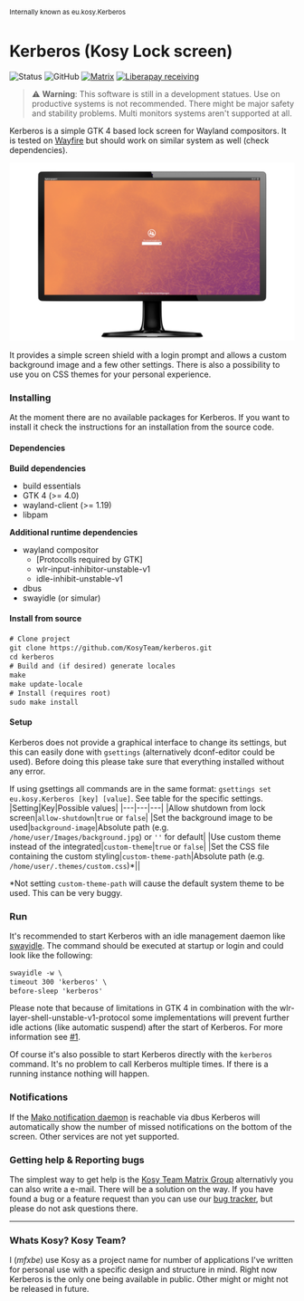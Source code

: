 <sup>Internally known as eu.kosy.Kerberos</sup>
# Kerberos (Kosy Lock screen)

![Status](https://img.shields.io/badge/⚒_status-inactive-red?style=flat-square)
![GitHub](https://img.shields.io/github/license/kosyteam/kerberos?style=flat-square&label=►license)
[![Matrix](https://img.shields.io/matrix/kosyteam:tchncs.de?logo=matrix&server_fqdn=tchncs.de&style=flat-square)](https://matrix.to/#/#kosyteam:tchncs.de)
[![Liberapay receiving](https://img.shields.io/liberapay/receives/mfxbe?logo=liberapay&style=flat-square)](https://liberapay.com/mfxbe/donate)


> :warning: **Warning**: This software is still in a development statues. Use on productive systems is not recommended. There might be major safety and stability problems. Multi monitors systems aren't supported at all.

Kerberos is a simple GTK 4 based lock screen for Wayland compositors. It is tested on [Wayfire](https://wayfire.org/) but should work on similar system as well (check dependencies).

[![Preview image with link to video](https://raw.githubusercontent.com/KosyTeam/kerberos/master/preview.png "Click to see video")](https://tube.odat.xyz/videos/watch/bae82edf-c454-4f10-9fd1-856e7fd7b3c0?autoplay=1&muted=1)

It provides a simple screen shield with a login prompt and allows a custom background image and a few other settings. There is also a possibility to use you on CSS themes for your personal experience.

### Installing
At the moment there are no available packages for Kerberos. If you want to install it check the instructions for an installation from the source code.

#### Dependencies

**Build dependencies**
* build essentials
* GTK 4 (>= 4.0)
* wayland-client (>= 1.19)
* libpam

**Additional runtime dependencies**
* wayland compositor
  * [Protocolls required by GTK]
  * wlr-input-inhibitor-unstable-v1
  * idle-inhibit-unstable-v1
* dbus
* swayidle (or simular)

#### Install from source
```
# Clone project
git clone https://github.com/KosyTeam/kerberos.git
cd kerberos
# Build and (if desired) generate locales
make
make update-locale
# Install (requires root)
sudo make install
```
#### Setup
Kerberos does not provide a graphical interface to change its settings, but this can easily done with `gsettings` (alternatively dconf-editor could be used). Before doing this please take sure that everything installed without any error.

If using gsettings all commands are in the same format: `gsettings set eu.kosy.Kerberos [key] [value]`. See table for the specific settings.
|Setting|Key|Possible values|
|---|---|---|
|Allow shutdown from lock screen|`allow-shutdown`|`true` or `false`|
|Set the background image to be used|`background-image`|Absolute path (e.g. `/home/user/Images/background.jpg`) or `''` for default|
|Use custom theme instead of the integrated|`custom-theme`|`true` or `false`|
|Set the CSS file containing the custom styling|`custom-theme-path`|Absolute path (e.g. `/home/user/.themes/custom.css`)*||

*Not setting `custom-theme-path` will cause the default system theme to be used. This can be very buggy.

### Run
It's recommended to start Kerberos with an idle management daemon like [swayidle](https://github.com/swaywm/swayidle). The command should be executed at startup or login and could look like the following:

```
swayidle -w \
timeout 300 'kerberos' \
before-sleep 'kerberos'
```

Please note that because of limitations in GTK 4 in combination with the wlr-layer-shell-unstable-v1-protocol some implementations will prevent further idle actions (like automatic suspend) after the start of Kerberos. For more information see [#1](https://github.com/KosyTeam/kerberos/issues/1#issue-894604370).

Of course it's also possible to start Kerberos directly with the `kerberos` command. It's no problem to call Kerberos multiple times. If there is a running instance nothing will happen.

### Notifications
If the [Mako notification daemon](https://wayland.emersion.fr/mako/) is reachable via dbus Kerberos will automatically show the number of missed notifications on the bottom of the screen. Other services are not yet supported. 

### Getting help & Reporting bugs

The simplest way to get help is the [Kosy Team Matrix Group](https://matrix.to/#/#kosyteam:tchncs.de) alternativly you can also write a e-mail. There will be a solution on the way. If you have found a bug or a feature request than you can use our [bug tracker](https://github.com/KosyTeam/kerberos/issues), but please do not ask questions there.

---

### Whats Kosy? Kosy Team?
I (*mfxbe*) use Kosy as a project name for number of applications I've written for personal use with a specific design and structure in mind. Right now Kerberos is the only one being available in public. Other might or might not be released in future.
